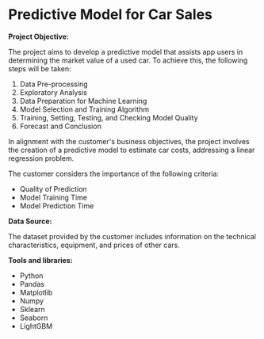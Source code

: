# Predictive Model for Car Sales #


**Project Objective:**

The project aims to develop a predictive model that assists app users in determining the market value of a used car.
To achieve this, the following steps will be taken:

1. Data Pre-processing
2. Exploratory Analysis
3. Data Preparation for Machine Learning
4. Model Selection and Training Algorithm
5. Training, Setting, Testing, and Checking Model Quality
6. Forecast and Conclusion

In alignment with the customer's business objectives, the project involves the creation of a predictive model to estimate car costs, addressing a linear regression problem.

The customer considers the importance of the following criteria:
- Quality of Prediction
- Model Training Time
- Model Prediction Time


**Data Source:**

The dataset provided by the customer includes information on the technical characteristics, equipment, and prices of other cars.


**Tools and libraries:**

- Python
- Pandas
- Matplotlib
- Numpy
- Sklearn
- Seaborn
- LightGBM